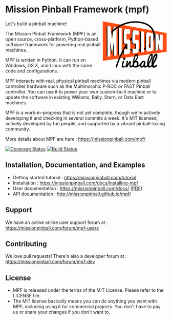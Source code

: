Mission Pinball Framework (mpf)
===============================

<img align="right" height="146" src="mpf-logo-200.png"/>

Let's build a pinball machine!

The Mission Pinball Framework (MPF) is an open source, cross-platform, Python-based
software framework for powering real pinball machines.

MPF is written in Python. It can run on Windows, OS X, and Linux
with the same code and configurations.

MPF interacts with real, physical pinball machines via modern pinball controller hardware such as the
Multimorphic P-ROC or FAST Pinball controller. You can use it to power your own custom-built machine or
to update the software in existing Williams, Bally, Stern, or Data East machines.

MPF is a work-in-progress that is not yet complete, though we're actively developing it and checking
in several commits a week. It's MIT licensed, actively developed by fun people, and supported by a vibrant pinball-loving
community.

More details about MPF are here : https://missionpinball.com/mpf/

[![Coverage Status](https://coveralls.io/repos/missionpinball/mpf/badge.svg?branch=dev&service=github)](https://coveralls.io/github/missionpinball/mpf?branch=dev)
[![Build Status](https://travis-ci.org/missionpinball/mpf.svg?branch=dev)](https://travis-ci.org/missionpinball/mpf)

Installation, Documentation, and Examples
----------------------------------------

* Getting started tutorial : https://missionpinball.com/tutorial
* Installation : https://missionpinball.com/docs/installing-mpf
* User documentation : https://missionpinball.com/docs/ ([PDF](https://missionpinball.com/mpf/pdf))
* API documentation : http://missionpinball.github.io/mpf/

Support
-------
We have an active online user support forum at : https://missionpinball.com/forum/mpf-users

Contributing
------------
We love pull requests! There's also a developer forum at : https://missionpinball.com/forum/mpf-dev

License
-------
* MPF is released under the terms of the MIT License. Please refer to the
  LICENSE file.
* The MIT license basically means you can do anything you want with MPF, including
  using it for commercial projects. You don't have to pay us or share your changes
  if you don't want to.

